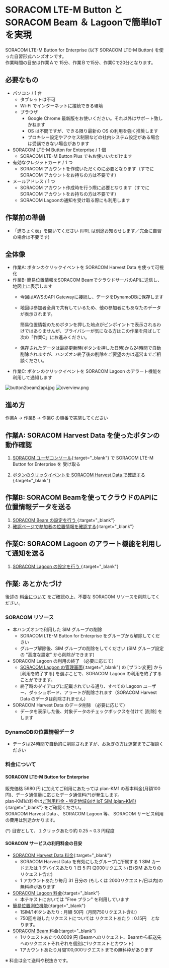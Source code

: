 # SORACOM LTE-M Button と SORACOM Beam ＆ Lagoonで簡単IoTを実現

<!--
Google Drive Images: https://drive.google.com/open?id=14yESi7Uem0lpooGA9_QXZ1CmxNT5xl9C
-->

SORACOM LTE-M Button for Enterprise (以下 SORACOM LTE-M Button) を使った自習形式ハンズオンです。  
作業時間の目安は作業Ａで 15分、作業Ｂで15分、作業Cで20分となります。

<h2 id="prepare">必要なもの</h2>

* パソコン / 1 台
    * タブレットは不可
    * Wi-Fi でインターネットに接続できる環境
    * ブラウザ
        * Google Chrome 最新版をお使いください。それ以外はサポート致しかねます
        * OS は不問ですが、できる限り最新の OS の利用を強く推奨します
        * プロキシー設定やアクセス制限などの社内システム設定がある場合は受講できない場合があります
* SORACOM LTE-M Button for Enterprise / 1 個
    * SORACOM LTE-M Button Plus でもお使いいただけます
* 有効なクレジットカード / 1 つ
    * SORACOM アカウントを作成いただくのに必要となります（すでに SORACOM アカウントをお持ちの方は不要です）
* メールアドレス / 1 つ
    * SORACOM アカウント作成時を行う際に必要となります（すでに SORACOM アカウントをお持ちの方は不要です）
    * SORACOM Lagoonの通知を受け取る際にも利用します

<h2 id="standby">作業前の準備</h2>

* 「進ちょく表」を開いてください (URL は別途お知らせします／完全に自習の場合は不要です)

<h2 id="overview">全体像</h2>

- 作業A: ボタンのクリックイベントを SORACOM Harvest Data を使って可視化
- 作業B: 簡易位置情報をSORACOM BeamでクラウドサーバのAPIに送信し、地図上に表示します
  - 今回はAWSのAPI Gatewayに接続し、データをDynamoDBに保存します
  - 地図は参加者全員で共有しているため、他の参加者にもあなたのデータが表示されます。
    
    簡易位置情報のためボタンを押した地点がピンポイントで表示されるわけではありませんが、プライバシーが気になる方はこの作業を飛ばして次の「作業C」にお進みください。
  - 保存されたデータは最終更新時(ボタンを押した日時)から24時間で自動削除されますが、ハンズオン終了後の削除をご要望の方は運営までご相談ください。
- 作業C: ボタンのクリックイベントを SORACOM Lagoon のアラート機能を利用して通知します

![button2beam2api.jpg](https://docs.google.com/drawings/d/e/2PACX-1vQWgPI-QhRNsgP_7DRaUiJsl6rQec6VW3auogQLT_7yryLuCXwUgiVoUAjwC2MD0ukeYPTKk1yyacG-/pub?w=965&h=204&x=2)
![overview.png](https://docs.google.com/drawings/d/e/2PACX-1vS-3EnPq0oOCPQgcPK4CDXHGYX76iE_TGR8fqo3zxbMSdiqobdpuDyZgbAsXUfBEdoCkO654KqtKSNF/pub?w=744&h=213)







<h2 id="workflow">進め方</h2>

作業A → 作業B → 作業C の順番で実施してください

<h2 id="work-a">作業A: SORACOM Harvest Data を使ったボタンの動作確認</h2>

1. [SORACOM ユーザコンソール](https://console.soracom.io){:target="_blank"} で SORACOM LTE-M Button for Enterprise を 受け取る  
   
2. [ボタンのクリックイベントを SORACOM Harvest Data で確認する](../common/harvest.md){:target="_blank"}

<h2 id="work-b">作業B: SORACOM Beamを使ってクラウドのAPIに位置情報データを送る</h2>

1. [ SORACOM Beam の設定を行う ](work-b/index.md){:target="_blank"}
2. [確認ページで参加者の位置情報を確認する](http://soracom-map-20200307111440-hostingbucket-test.s3-website-ap-northeast-1.amazonaws.com/){:target="_blank"}

<h2 id="work-c">作業C: SORACOM Lagoon のアラート機能を利用して通知を送る</h2>

1. [ SORACOM Lagoon の設定を行う ](work-c/index.md){:target="_blank"}



<h2 id="closing">作業: あとかたづけ</h2>

後述の [料金について](#fee) をご確認の上、不要な SORACOM リソースを削除してください。

<h3 id="cleanup-soracom">SORACOM リソース</h3>

* 本ハンズオンで利用した SIM グループの削除
    * SORACOM LTE-M Button for Enterprise をグループから解除してください
    * グループ解除後、SIM グループの削除をしてください (SIM グループ設定の "高度な設定" から削除ができます)
* SORACOM Lagoon の利用の終了 （必要に応じて）
    * [SORACOM Lagoon の管理画面](https://console.soracom.io/#/lagoon){:target="_blank"} の [プラン変更] から [利用を終了する] を選ぶことで、SORACOM Lagoon の利用を終了することができます。
    * 終了時のダイアログに記載されている通り、すべての Lagoon ユーザー、ダッシュボード、アラートが削除されます（SORACOM Harvest Data のデータは削除されません）
* SORACOM Harvest Data のデータ削除 （必要に応じて）
    * データを表示した後、対象データのチェックボックスを付けて [削除] をします

<h3>DynamoDBの位置情報データ</h3>

* データは24時間で自動的に削除されますが、お急ぎの方は運営までご相談ください
  

<h3 id="fee">料金について</h3>

#### SORACOM LTE-M Button for Enterprise

販売価格 5980 円 に加えてご利用にあたっては plan-KM1 の基本料金(月額100円)、データ通信量に応じたデータ通信料(*)が発生します。  
plan-KM1の料金は[ご利用料金 - 特定地域向け IoT SIM (plan-KM1)](https://soracom.jp/services/air/cellular/price_specific_area_sim/#plan-km1){:target="_blank"} をご確認ください。  
SORACOM Harvest Data 、 SORACOM Lagoon 等、 SORACOM サービス利用の費用は別途かかります。

(*) 目安として、１クリックあたり約 0.25 ~ 0.3 円程度

#### SORACOM サービスの利用料金の目安

* [SORACOM Harvest Data 料金](https://soracom.jp/services/harvest/price/){:target="_blank"}
    * SORACOM Harvest Data を有効にしたグループに所属する 1 SIM カードまたは 1 デバイスあたり 1 日 5 円 (2000リクエスト/日/SIM あたりのリクエスト含む)
    * 1 アカウントあたり毎月 31 日分の (もしくは 2000リクエスト/日以内)の無料枠があります
* [SORACOM Lagoon 料金](https://soracom.jp/services/lagoon/price/){:target="_blank"}
    * 本テキストにおいては "Free プラン" を利用しています
* [簡易位置測位機能](https://dev.soracom.io/jp/docs/location_service/){:target="_blank"}
    * 1SIM/1ボタンあたり : 月額 50円（月間750リクエスト含む）
    * 750回を越したリクエストについては リクエストあたり : 0.15円　となります。
* [SORACOM Beam 料金](https://soracom.jp/services/beam/price/){:target="_blank"}
    * 1リクエストあたり0.0009 円
        (Beamへのリクエスト、Beamから転送先へのリクエストそれぞれを個別に1リクエストとカウント) 
    * 1アカウントあたり月間100,000リクエストまでの無料枠があります

※ 料金は全て送料や税抜きです。
